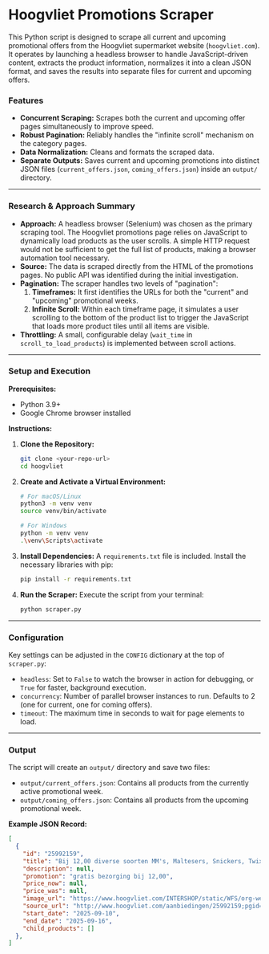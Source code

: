 # Hoogvliet Promotions Scraper

This Python script is designed to scrape all current and upcoming promotional offers from the Hoogvliet supermarket website (`hoogvliet.com`). It operates by launching a headless browser to handle JavaScript-driven content, extracts the product information, normalizes it into a clean JSON format, and saves the results into separate files for current and upcoming offers.

### Features
-   **Concurrent Scraping:** Scrapes both the current and upcoming offer pages simultaneously to improve speed.
-   **Robust Pagination:** Reliably handles the "infinite scroll" mechanism on the category pages.
-   **Data Normalization:** Cleans and formats the scraped data.
-   **Separate Outputs:** Saves current and upcoming promotions into distinct JSON files (`current_offers.json`, `coming_offers.json`) inside an `output/` directory.

---

### Research & Approach Summary

*   **Approach:** A headless browser (Selenium) was chosen as the primary scraping tool. The Hoogvliet promotions page relies on JavaScript to dynamically load products as the user scrolls. A simple HTTP request would not be sufficient to get the full list of products, making a browser automation tool necessary.
*   **Source:** The data is scraped directly from the HTML of the promotions pages. No public API was identified during the initial investigation.
*   **Pagination:** The scraper handles two levels of "pagination":
    1.  **Timeframes:** It first identifies the URLs for both the "current" and "upcoming" promotional weeks.
    2.  **Infinite Scroll:** Within each timeframe page, it simulates a user scrolling to the bottom of the product list to trigger the JavaScript that loads more product tiles until all items are visible.
*   **Throttling:** A small, configurable delay (`wait_time` in `scroll_to_load_products`) is implemented between scroll actions.

---

### Setup and Execution

**Prerequisites:**
*   Python 3.9+
*   Google Chrome browser installed

**Instructions:**

1.  **Clone the Repository:**
    ```bash
    git clone <your-repo-url>
    cd hoogvliet
    ```

2.  **Create and Activate a Virtual Environment:**
    ```bash
    # For macOS/Linux
    python3 -m venv venv
    source venv/bin/activate

    # For Windows
    python -m venv venv
    .\venv\Scripts\activate
    ```

3.  **Install Dependencies:**
    A `requirements.txt` file is included. Install the necessary libraries with pip:
    ```bash
    pip install -r requirements.txt
    ```

4.  **Run the Scraper:**
    Execute the script from your terminal:
    ```bash
    python scraper.py
    ```

---

### Configuration

Key settings can be adjusted in the `CONFIG` dictionary at the top of `scraper.py`:
*   `headless`: Set to `False` to watch the browser in action for debugging, or `True` for faster, background execution.
*   `concurrency`: Number of parallel browser instances to run. Defaults to 2 (one for current, one for coming offers).
*   `timeout`: The maximum time in seconds to wait for page elements to load.

---

### Output

The script will create an `output/` directory and save two files:
*   `output/current_offers.json`: Contains all products from the currently active promotional week.
*   `output/coming_offers.json`: Contains all products from the upcoming promotional week.

**Example JSON Record:**
```json
[
  {
    "id": "25992159",
    "title": "Bij 12,00 diverse soorten MM's, Maltesers, Snickers, Twix, Mars, Bounty gratis bezorging",
    "description": null,
    "promotion": "gratis bezorging bij 12,00",
    "price_now": null,
    "price_was": null,
    "image_url": "https://www.hoogvliet.com/INTERSHOP/static/WFS/org-webshop-Site/-/org/nl_NL/ACT/2025/36/230px172px/mars.jpg",
    "source_url": "http://www.hoogvliet.com/aanbiedingen/25992159;pgid=5VlWytn46atSRpS0VD87F2tT0000hO6I1I3x;sid=ZRz7Uq_SnyuJUsdv7nBUUbTYuEOc0kWieWwPBbDB5A83rg==",
    "start_date": "2025-09-10",
    "end_date": "2025-09-16",
    "child_products": []
  },
]